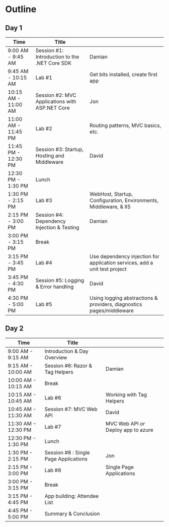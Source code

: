 # Outline

## Day 1
| Time | Title |  |
| ---- | ----- | ---- |
| 9:00 AM - 9:45 AM | Session #1: Introduction to the .NET Core SDK | Damian |
| 9:45 AM - 10:15 AM | Lab #1 | Get bits installed, create first app |
| 10:15 AM - 11:00 AM | Session #2: MVC Applications with ASP.NET Core | Jon |
| 11:00 AM - 11:45 PM | Lab #2 | Routing patterns, MVC basics, etc. |
| 11:45 PM - 12:30 PM | Session #3: Startup, Hosting and Middleware | David |
| 12:30 PM - 1:30 PM | Lunch | |
| 1:30 PM - 2:15 PM | Lab #3 | WebHost, Startup, Configuration, Environments, Middleware, & IIS |
| 2:15 PM - 3:00 PM | Session #4: Dependency Injection & Testing | Damian |
| 3:00 PM - 3:15 PM | Break | |
| 3:15 PM - 3:45 PM | Lab #4 | Use dependency injection for application services, add a unit test project |
| 3:45 PM - 4:30 PM | Session #5: Logging & Error handling | David |
| 4:30 PM - 5:00 PM | Lab #5 | Using logging abstractions & providers, diagnostics pages/middleware |

## Day 2
| Time | Title |  |
| ---- | ----- | ---- |
| 9:00 AM - 9:15 AM | Introduction & Day Overview | |
| 9:15 AM - 10:00 AM | Session #6: Razor & Tag Helpers | Damian |
| 10:00 AM - 10:15 AM | Break | |
| 10:15 AM - 10:45 AM | Lab #6 | Working with Tag Helpers |
| 10:45 AM - 11:30 AM | Session #7: MVC Web API | David |
| 11:30 AM - 12:30 PM | Lab #7 | MVC Web API *or* Deploy app to azure |
| 12:30 PM - 1:30 PM | Lunch | |
| 1:30 PM - 2:15 PM | Session #8 : Single Page Applications | Jon |
| 2:15 PM - 3:00 PM | Lab #8 | Single Page Applications |
| 3:00 PM - 3:15 PM | Break | |
| 3:15 PM - 4:45 PM | App building: Attendee List | |
| 4:45 PM - 5:00 PM | Summary & Conclusion | |
